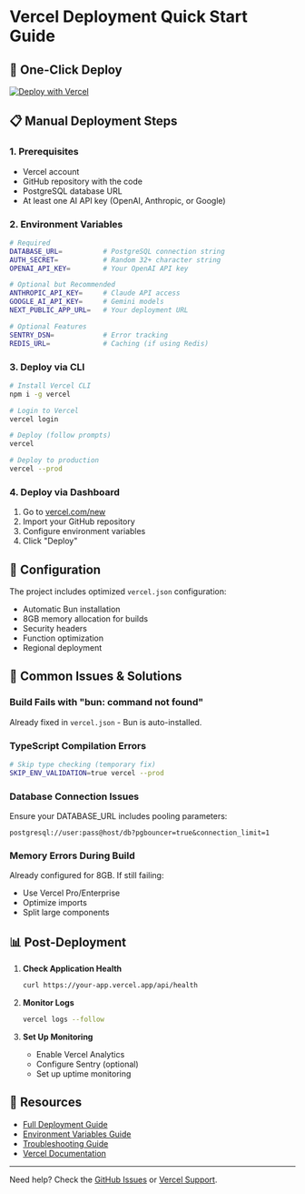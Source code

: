 # Vercel Deployment Quick Start Guide

## 🚀 One-Click Deploy

[![Deploy with Vercel](https://vercel.com/button)](https://vercel.com/new/clone?repository-url=https://github.com/yourusername/vibex&env=DATABASE_URL,AUTH_SECRET,OPENAI_API_KEY&envDescription=Required%20environment%20variables&envLink=https://github.com/yourusername/vibex/blob/main/DEPLOYMENT.md)

## 📋 Manual Deployment Steps

### 1. Prerequisites

- Vercel account
- GitHub repository with the code
- PostgreSQL database URL
- At least one AI API key (OpenAI, Anthropic, or Google)

### 2. Environment Variables

```bash
# Required
DATABASE_URL=          # PostgreSQL connection string
AUTH_SECRET=           # Random 32+ character string
OPENAI_API_KEY=        # Your OpenAI API key

# Optional but Recommended
ANTHROPIC_API_KEY=     # Claude API access
GOOGLE_AI_API_KEY=     # Gemini models
NEXT_PUBLIC_APP_URL=   # Your deployment URL

# Optional Features
SENTRY_DSN=            # Error tracking
REDIS_URL=             # Caching (if using Redis)
```

### 3. Deploy via CLI

```bash
# Install Vercel CLI
npm i -g vercel

# Login to Vercel
vercel login

# Deploy (follow prompts)
vercel

# Deploy to production
vercel --prod
```

### 4. Deploy via Dashboard

1. Go to [vercel.com/new](https://vercel.com/new)
2. Import your GitHub repository
3. Configure environment variables
4. Click "Deploy"

## 🔧 Configuration

The project includes optimized `vercel.json` configuration:

- Automatic Bun installation
- 8GB memory allocation for builds
- Security headers
- Function optimization
- Regional deployment

## 🐛 Common Issues & Solutions

### Build Fails with "bun: command not found"

Already fixed in `vercel.json` - Bun is auto-installed.

### TypeScript Compilation Errors

```bash
# Skip type checking (temporary fix)
SKIP_ENV_VALIDATION=true vercel --prod
```

### Database Connection Issues

Ensure your DATABASE_URL includes pooling parameters:
```
postgresql://user:pass@host/db?pgbouncer=true&connection_limit=1
```

### Memory Errors During Build

Already configured for 8GB. If still failing:
- Use Vercel Pro/Enterprise
- Optimize imports
- Split large components

## 📊 Post-Deployment

1. **Check Application Health**
   ```bash
   curl https://your-app.vercel.app/api/health
   ```

2. **Monitor Logs**
   ```bash
   vercel logs --follow
   ```

3. **Set Up Monitoring**
   - Enable Vercel Analytics
   - Configure Sentry (optional)
   - Set up uptime monitoring

## 🔗 Resources

- [Full Deployment Guide](./DEPLOYMENT.md)
- [Environment Variables Guide](./.env.example)
- [Troubleshooting Guide](./docs/troubleshooting.md)
- [Vercel Documentation](https://vercel.com/docs)

---

Need help? Check the [GitHub Issues](https://github.com/yourusername/vibex/issues) or [Vercel Support](https://vercel.com/support).